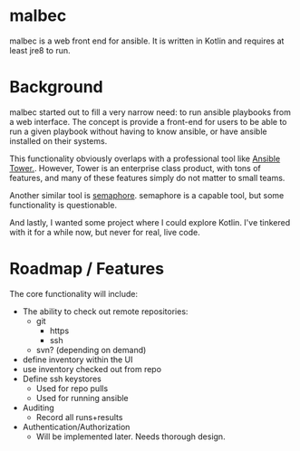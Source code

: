 malbec
======

malbec is a web front end for ansible. It is written in Kotlin and requires at least jre8 to run.

# Background
malbec started out to fill a very narrow need: to run ansible playbooks from a web interface. The concept is provide a front-end for users to be able to run a given playbook without having to know ansible, or have ansible installed on their systems. 

This functionality obviously overlaps with a professional tool like [Ansible Tower.](https://www.ansible.com/tower). However, Tower is an enterprise class product, with tons of features, and many of these features simply do not matter to small teams. 

Another similar tool is [semaphore](https://github.com/ansible-semaphore/semaphore).  semaphore is a capable tool, but some functionality is questionable. 

And lastly, I wanted some project where I could explore Kotlin. I've tinkered with it for a while now, but never for real, live code. 

# Roadmap / Features
The core functionality will include:

* The ability to check out remote repositories:
  * git
      * https
      * ssh
  * svn? (depending on demand)
* define inventory within the UI
* use inventory checked out from repo
* Define ssh keystores
    * Used for repo pulls
    * Used for running ansible
* Auditing
    * Record all runs+results
* Authentication/Authorization
    * Will be implemented later. Needs thorough design.



